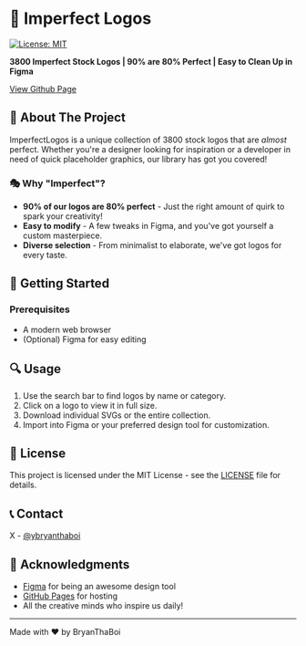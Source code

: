 # 🎨 Imperfect Logos

[![License: MIT](https://img.shields.io/badge/License-MIT-yellow.svg)](https://opensource.org/licenses/MIT)

**3800 Imperfect Stock Logos | 90% are 80% Perfect | Easy to Clean Up in Figma**

[View Github Page](http://bryanthaboi.github.io/imperfectlogos)

## 🌟 About The Project

ImperfectLogos is a unique collection of 3800 stock logos that are _almost_ perfect. Whether you're a designer looking for inspiration or a developer in need of quick placeholder graphics, our library has got you covered!

### 🎭 Why "Imperfect"?

- **90% of our logos are 80% perfect** - Just the right amount of quirk to spark your creativity!
- **Easy to modify** - A few tweaks in Figma, and you've got yourself a custom masterpiece.
- **Diverse selection** - From minimalist to elaborate, we've got logos for every taste.

## 🚀 Getting Started

### Prerequisites

- A modern web browser
- (Optional) Figma for easy editing

## 🔍 Usage

1. Use the search bar to find logos by name or category.
2. Click on a logo to view it in full size.
3. Download individual SVGs or the entire collection.
4. Import into Figma or your preferred design tool for customization.

## 📜 License

This project is licensed under the MIT License - see the [LICENSE](https://opensource.org/licenses/MIT) file for details.

## 📞 Contact

X - [@ybryanthaboi](https://x.com/bryanthaobi)

## 🙏 Acknowledgments

- [Figma](https://www.figma.com/) for being an awesome design tool
- [GitHub Pages](https://pages.github.com) for hosting
- All the creative minds who inspire us daily!

---

Made with ❤️ by BryanThaBoi
